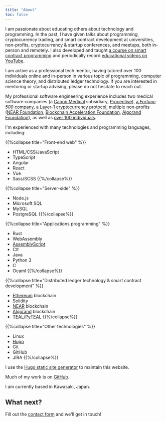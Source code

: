 ```yaml
---
title: "About"
toc: false
---
```


I am passionate about educating others about technology and programming. In the past, I have given talks about programming, cryptocurrency trading, and smart contract development at universities, non-profits, cryptocurrency & startup conferences, and meetups, both in-person and remotely. I also developed and taught [a course on smart contract programming](https://web3.courses/) and periodically record [educational videos on YouTube](https://youtube.com/c/GeekLaunch).

I am active as a professional tech mentor, having tutored over 100 individuals online and in-person in various topic of programming, computer science theory, and distributed ledger technology. If you are interested in mentoring or startup advising, please do not hesitate to reach out.

My professional software engineering experience includes two medical software companies (a [Canon Medical](https://us.medical.canon/) subsidiary, [Procentive](https://procentive.com/)), [a _Fortune 500_ company](https://corporate.target.com/), [a Layer-1 cryptocurrency protocol](https://near.org), multiple non-profits ([NEAR Foundation](https://near.foundation), [Blockchain Acceleration Foundation](https://blockchainacceleration.org), [Algorand Foundation](https://www.algorand.foundation/)), as well as [over 100 individuals](https://www.codementor.io/@encody).

I'm experienced with many technologies and programming languages, including:

{{%collapse title="Front-end web" %}}
  - HTML/CSS/JavaScript
  - TypeScript
  - Angular
  - React
  - Vue
  - Sass/SCSS
{{%/collapse%}}

{{%collapse title="Server-side" %}}
  - Node.js
  - Microsoft SQL
  - MySQL
  - PostgreSQL
{{%/collapse%}}

{{%collapse title="Applications programming" %}}
  - Rust
  - WebAssembly
  - [AssemblyScript](https://www.assemblyscript.org/)
  - C#
  - Java
  - Python 3
  - C
  - Ocaml
{{%/collapse%}}

{{%collapse title="Distributed ledger technology & smart contract development" %}}
  - [Ethereum](https://ethereum.org/) blockchain
  - Solidity
  - [NEAR](https://near.org/) blockchain
  - [Algorand](https://algorand.org/) blockchain
  - [TEAL](https://developer.algorand.org/docs/get-details/dapps/avm/teal/)/[PyTEAL](https://github.com/algorand/pyteal)
{{%/collapse%}}

{{%collapse title="Other technologies" %}}
  - Linux
  - [Hugo](https://gohugo.io/)
  - Git
  - GitHub
  - JIRA
{{%/collapse%}}

I use the [Hugo static site generator](https://gohugo.io/) to maintain this website.

Much of my work is on [GitHub](https://github.com/encody).

I am currently based in Kawasaki, Japan.

## What next?

Fill out the [contact form](https://weareindy.com/app/shared/forms/634577ccb25f8365f4aa7f42/zw1Icw3aBtCI90eLSzQVkpZiigUEBLHeaNKmJobnx4kTaPYMixQM3gDZMCFDsSHC/) and we'll get in touch!
